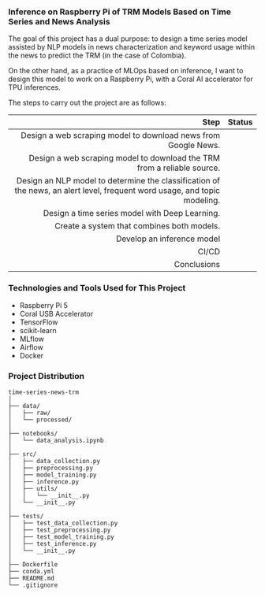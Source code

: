 ### Inference on Raspberry Pi of TRM Models Based on Time Series and News Analysis

The goal of this project has a dual purpose: to design a time series model assisted by NLP models in news characterization and keyword usage within the news to predict the TRM (in the case of Colombia).

On the other hand, as a practice of MLOps based on inference, I want to design this model to work on a Raspberry Pi, with a Coral AI accelerator for TPU inferences.

The steps to carry out the project are as follows:

|                                                                                                                    Step |Status|
|------------------------------------------------------------------------------------------------------------------------:|------|
|                                                          Design a web scraping model to download news from Google News. ||
|                                                 Design a web scraping model to download the TRM from a reliable source. ||
|Design an NLP model to determine the classification of the news, an alert level, frequent word usage, and topic modeling. ||
|                                                                          Design a time series model with Deep Learning. ||
|                                                                              Create a system that combines both models. ||
|                                                                                              Develop an inference model ||
|CI/CD                                                                                                                         ||
| Conclusions                                                                                                                        ||





### Technologies and Tools Used for This Project

- Raspberry Pi 5
- Coral USB Accelerator
- TensorFlow
- scikit-learn
- MLflow
- Airflow
- Docker

### Project Distribution

```
time-series-news-trm
│
├── data/                         
│   ├── raw/                      
│   └── processed/                
│
├── notebooks/                    
│   └── data_analysis.ipynb
│
├── src/                          
│   ├── data_collection.py        
│   ├── preprocessing.py          
│   ├── model_training.py         
│   ├── inference.py              
│   ├── utils/                    
│   │   └── __init__.py
│   └── __init__.py
│
├── tests/                        
│   ├── test_data_collection.py
│   ├── test_preprocessing.py
│   ├── test_model_training.py
│   ├── test_inference.py
│   └── __init__.py
│
├── Dockerfile                    
├── conda.yml      
├── README.md      
└── .gitignore     

```